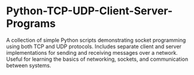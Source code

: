 # Python-TCP-UDP-Client-Server-Programs
A collection of simple Python scripts demonstrating socket programming using both TCP and UDP protocols. Includes separate client and server implementations for sending and receiving messages over a network. Useful for learning the basics of networking, sockets, and communication between systems.
